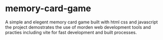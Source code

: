 # memory-card-game
 A simple and elegent memory card game  built with html css and javascript the project demostrates the use of morden web development tools and practies including vite for fast development and built processes.
